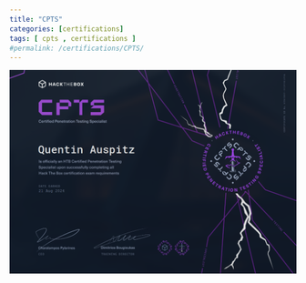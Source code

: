 ```yaml
---
title: "CPTS"
categories: [certifications]
tags: [ cpts , certifications ]
#permalink: /certifications/CPTS/
---
```


![certif_cpts](/assets/images/certif_cpts.png)
